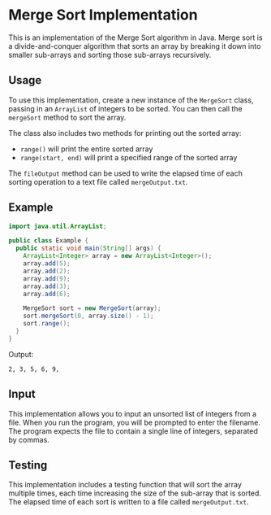 # Merge Sort Implementation

This is an implementation of the Merge Sort algorithm in Java. Merge sort is a divide-and-conquer algorithm that sorts an array by breaking it down into smaller sub-arrays and sorting those sub-arrays recursively.

## Usage

To use this implementation, create a new instance of the `MergeSort` class, passing in an `ArrayList` of integers to be sorted. You can then call the `mergeSort` method to sort the array.

The class also includes two methods for printing out the sorted array:

-   `range()` will print the entire sorted array
-   `range(start, end)` will print a specified range of the sorted array

The `fileOutput` method can be used to write the elapsed time of each sorting operation to a text file called `mergeOutput.txt`.

## Example

```java
import java.util.ArrayList;

public class Example {
  public static void main(String[] args) {
    ArrayList<Integer> array = new ArrayList<Integer>();
    array.add(5);
    array.add(2);
    array.add(9);
    array.add(3);
    array.add(6);

    MergeSort sort = new MergeSort(array);
    sort.mergeSort(0, array.size() - 1);
    sort.range();
  }
}

```

Output:

`2, 3, 5, 6, 9,` 

## Input

This implementation allows you to input an unsorted list of integers from a file. When you run the program, you will be prompted to enter the filename. The program expects the file to contain a single line of integers, separated by commas.

## Testing

This implementation includes a testing function that will sort the array multiple times, each time increasing the size of the sub-array that is sorted. The elapsed time of each sort is written to a file called `mergeOutput.txt`.

